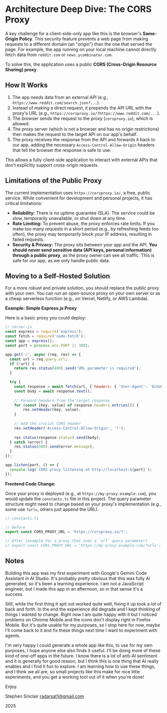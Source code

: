 # Architecture Deep Dive: The CORS Proxy

A key challenge for a client-side-only app like this is the browser's **Same-Origin Policy**. This security feature prevents a web page from making requests to a different domain (an "origin") than the one that served the page. For example, the app running on your local machine cannot directly fetch data from `reddit.com` or `news.ycombinator.com`.

To solve this, the application uses a public **CORS (Cross-Origin Resource Sharing) proxy**.

## How It Works

1.  The app needs data from an external API (e.g., `https://www.reddit.com/search.json?...`).
2.  Instead of making a direct request, it prepends the API URL with the proxy's URL (e.g., `https://corsproxy.io/?https://www.reddit.com/...`).
3.  The browser sends the request to the proxy (`corsproxy.io`), which is allowed.
4.  The proxy server (which is not a browser and has no origin restrictions) then makes the request to the target API on our app's behalf.
5.  The proxy receives the response from the API and forwards it back to our app, adding the necessary `Access-Control-Allow-Origin` headers that tell the browser the response is safe to use.

This allows a fully client-side application to interact with external APIs that don't explicitly support cross-origin requests.

## Limitations of the Public Proxy

The current implementation uses `https://corsproxy.io/`, a free, public service. While convenient for development and personal projects, it has critical limitations:

*   **Reliability:** There is no uptime guarantee (SLA). The service could be slow, temporarily unavailable, or shut down at any time.
*   **Rate Limiting:** To prevent abuse, the proxy enforces rate limits. If you make too many requests in a short period (e.g., by refreshing feeds too often), the proxy may temporarily block your IP address, resulting in failed requests.
*   **Security & Privacy:** The proxy sits between your app and the API. **You should never send sensitive data (API keys, personal information) through a public proxy**, as the proxy owner can see all traffic. This is safe for our app, as we only handle public data.

## Moving to a Self-Hosted Solution

For a more robust and private solution, you should replace the public proxy with your own. You can run an open-source proxy on your own server or as a cheap serverless function (e.g., on Vercel, Netlify, or AWS Lambda).

**Example: Simple Express.js Proxy**

Here is a basic proxy you could deploy:

```javascript
// server.js
const express = require('express');
const fetch = require('node-fetch');
const app = express();
const port = process.env.PORT || 3001;

app.get('/', async (req, res) => {
  const url = req.query.url;
  if (!url) {
    return res.status(400).send('URL parameter is required');
  }

  try {
    const response = await fetch(url, { headers: { 'User-Agent': 'EchoChamber-Proxy/1.0' } });
    const body = await response.text();
    
    // Forward headers from the target response
    for (const [key, value] of response.headers.entries()) {
        res.setHeader(key, value);
    }
    
    // Add the crucial CORS header
    res.setHeader('Access-Control-Allow-Origin', '*');
    
    res.status(response.status).send(body);
  } catch (error) {
    res.status(500).send(error.message);
  }
});

app.listen(port, () => {
  console.log(`CORS proxy listening at http://localhost:${port}`);
});
```

**Frontend Code Change:**

Once your proxy is deployed (e.g., at `https://my-proxy.example.com`), you would update the `constants.ts` file in this project. The query parameter structure might need to change based on your proxy's implementation (e.g., some use `?url=`, others just append the URL).

```typescript
// constants.ts

// Before
export const CORS_PROXY_URL = 'https://corsproxy.io/?';

// After (example for a proxy that uses a `url` query parameter)
// export const CORS_PROXY_URL = 'https://my-proxy.example.com/?url='; 
```

## Notes

Building this app was my first experiment with Google's Gemini Code
Assistant in AI Studio.  It's probably pretty obvious that this was
fully AI generated, so it's been a learning experience.  I am not a
JavaScript engineer, but I made this app in an afternoon, so in that
sense it's a success.

Still, while the first thing it spit out worked quite well, fixing it
up took a lot of back and forth.  In the end the experience did
degrade and I kept thinking of things I wanted to change.  Right now I
am quite happy with it but I noticed problems on Chrome Mobile and the
icons don't display right in Firefox Mobile.  But it's quite usable
for my purposes, so I stop here for now, maybe I'll come back to it
and fix these things next time I want to experiment with agents.

I'm very happy I could generate a whole app like this, to use for my
own purposes, I hope anyone else also finds it useful.  I'll be doing
more of these kind of one-off apps in the future. I know there is a
lot of anti-AI sentiment and it is generally for good reason, but I
think this is one thing that AI really enables and I find it fun to
explore.  I am learning how to use these things, and I think we all
are, so small projects like this make for nice little experiments, and
you get a working tool out of it when you're done!

Enjoy.

Stephen Sinclair <radarsat1@gmail.com>

2025

